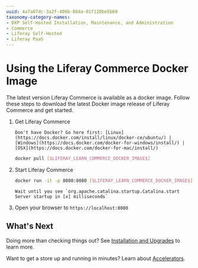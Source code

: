 ```yaml
---
uuid: 4a7a87dc-3a2f-400b-86da-01f120be5b60
taxonomy-category-names:
- DXP Self-Hosted Installation, Maintenance, and Administration
- Commerce
- Liferay Self-Hosted
- Liferay PaaS
---
```

# Using the Liferay Commerce Docker Image

The latest version Liferay Commerce is available as a docker image. Follow these steps to download the latest Docker image release of Liferay Commerce and get started.

1. Get Liferay Commerce

    ```{tip}
    Don't have Docker? Go here first: [Linux](https://docs.docker.com/install/linux/docker-ce/ubuntu/) | [Windows](https://docs.docker.com/docker-for-windows/install/) | [OSX](https://docs.docker.com/docker-for-mac/install/)
    ```

    ```bash
    docker pull [$LIFERAY_LEARN_COMMERCE_DOCKER_IMAGE$]
    ```

1. Start Liferay Commerce

    ```bash
    docker run -it -p 8080:8080 [$LIFERAY_LEARN_COMMERCE_DOCKER_IMAGE$]
    ```

    ```{important}
    Wait until you see `org.apache.catalina.startup.Catalina.start Server startup in [x] milliseconds`
    ```

1. Open your browser to `https://localhost:8080`

## What's Next

Doing more than checking things out? See [Installation and Upgrades](../../installation-and-upgrades.md) to learn more.

Want to get a store up and running in minutes? Learn about [Accelerators](../../starting-a-store/accelerators.md).
